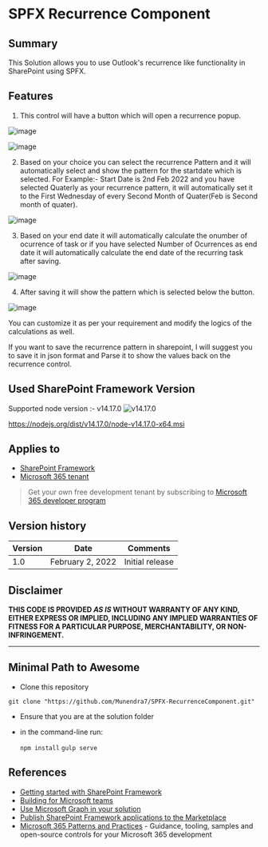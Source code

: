 # SPFX Recurrence Component

## Summary

This Solution allows you to use Outlook's recurrence like functionality in SharePoint using SPFX.

## Features

1. This control will have a button which will open a recurrence popup.

![image](https://user-images.githubusercontent.com/89851958/152210682-24685c17-bab3-4163-9bdb-4d8aa2dccd7f.png)

![image](https://user-images.githubusercontent.com/89851958/152210912-2c4175ac-d446-4d07-a9c0-df8ce1d1a4e5.png)

2. Based on your choice you can select the recurrence Pattern and it will automatically select and show the pattern for the startdate which is selected.
For Example:- Start Date is 2nd Feb 2022 and you have selected Quaterly as your recurrence pattern, it will automatically set it to the First Wednesday of every Second Month of Quater(Feb is Second month of quater).

![image](https://user-images.githubusercontent.com/89851958/152211668-3b292f1c-db79-46a7-9f5b-aea4daacf5b2.png)

3. Based on your end date it will automatically calculate the onumber of ocurrence of task or if you have selected Number of Ocurrences as end date it will automatically calculate the end date of the recurring task after saving.

![image](https://user-images.githubusercontent.com/89851958/152212092-3de137fb-dbc4-43ac-b74e-cbd2b0dd5c4b.png)

4. After saving it will show the pattern which is selected below the button.

![image](https://user-images.githubusercontent.com/89851958/152212183-fc24fb4d-4828-4914-a401-6e6210a58f07.png)


You can customize it as per your requirement and modify the logics of the calculations as well.

If you want to save the recurrence pattern in sharepoint, I will suggest you to save it in json format and Parse it to show the values back on the recurrence control.

## Used SharePoint Framework Version

Supported node version :- v14.17.0
![v14.17.0](https://img.shields.io/npm/v/@microsoft/sp-component-base/latest?color=green)

https://nodejs.org/dist/v14.17.0/node-v14.17.0-x64.msi

## Applies to

- [SharePoint Framework](https://aka.ms/spfx)
- [Microsoft 365 tenant](https://docs.microsoft.com/en-us/sharepoint/dev/spfx/set-up-your-developer-tenant)

> Get your own free development tenant by subscribing to [Microsoft 365 developer program](http://aka.ms/o365devprogram)

## Version history

Version|Date|Comments
-------|----|--------
1.0|February 2, 2022|Initial release

## Disclaimer

**THIS CODE IS PROVIDED *AS IS* WITHOUT WARRANTY OF ANY KIND, EITHER EXPRESS OR IMPLIED, INCLUDING ANY IMPLIED WARRANTIES OF FITNESS FOR A PARTICULAR PURPOSE, MERCHANTABILITY, OR NON-INFRINGEMENT.**

---

## Minimal Path to Awesome

- Clone this repository

`git clone "https://github.com/Munendra7/SPFX-RecurrenceComponent.git"`
- Ensure that you are at the solution folder
- in the command-line run:

  `npm install`
  `gulp serve`


## References

- [Getting started with SharePoint Framework](https://docs.microsoft.com/en-us/sharepoint/dev/spfx/set-up-your-developer-tenant)
- [Building for Microsoft teams](https://docs.microsoft.com/en-us/sharepoint/dev/spfx/build-for-teams-overview)
- [Use Microsoft Graph in your solution](https://docs.microsoft.com/en-us/sharepoint/dev/spfx/web-parts/get-started/using-microsoft-graph-apis)
- [Publish SharePoint Framework applications to the Marketplace](https://docs.microsoft.com/en-us/sharepoint/dev/spfx/publish-to-marketplace-overview)
- [Microsoft 365 Patterns and Practices](https://aka.ms/m365pnp) - Guidance, tooling, samples and open-source controls for your Microsoft 365 development
